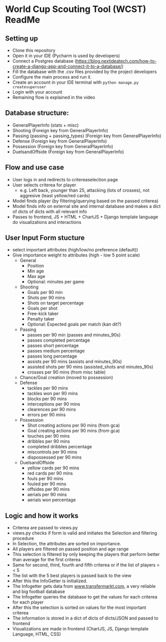 # World Cup Scouting Tool (WCST) ReadMe

## Setting up
- Clone this repository
- Open it in your IDE (Pycharm is used by developers)
- Connect a Postgres database (https://blog.nextideatech.com/how-to-create-a-django-app-and-connect-it-to-a-database/)
- Fill the database with the .csv files provided by the project developers
- Configure the main process and run it.
- Create an account in your IDE terminal with `python manage.py createsuperuser`
- Login with your account
- Remaining flow is explained in the video


## Database structure:
- GeneralPlayerInfo (stats + misc)
- Shooting (Foreign key from GeneralPlayerInfo)
- Passing (passing + passing_types) (Foreign key from GeneralPlayerInfo)
- Defense (Foreign key from GeneralPlayerInfo)
- Possession (Foreign key from GeneralPlayerInfo)
- DuelsandOffside (Foreign key from GeneralPlayerInfo)

## Flow and use case
- User logs in and redirects to critereaselection page
- User selects criterea for player
  - e.g. Left back, younger than 25, attacking (lots of crosses), not aggresive (least yellow/red cards)
- Model finds player (by filtering/querying based on the passed criterea)
- Model finds info on external site and internal database and makes a dict of dicts of dicts with all relevant info
- Passes to frontend, JS + HTML + ChartJS + Django template language do visualizations and interactions


## User Input Form stucture
- select important attributes (high/low/no preference (default))
- Give importance weight to attributes (high - low 5 point scale)
  - General
    - Position 
    - Min age
    - Max age
    - Optional: minutes per game
  - Shooting
    - Goals per 90 min
    - Shots per 90 mins
    - Shots on target percentage
    - Goals per shot
    - Free-kick taker
    - Penalty taker
    - Optional: Expected goals per match (kan dit?)
  - Passing
    - passes per 90 min (passes and minutes_90s)
    - passes completed percentage
    - passes short percentage
    - passes medium percentage
    - passes long percentage
    - assists per 90 mins (assists and minutes_90s)
    - assisted shots per 90 mins (assisted_shots and minutes_90s)
    - crosses per 90 mins (from misc table)
  - Chance/Goal creation (moved to possession)
  - Defense
      - tackles per 90 mins
      - tackles won per 90 mins
      - blocks per 90 mins
      - interceptions per 90 mins
      - clearences per 90 mins
      - errors per 90 mins
  - Possession
      - Shot creating actions per 90 mins (from gca)
      - Goal creating actions per 90 mins (from gca)
      - touches per 90 mins
      - dribbles per 90 mins
      - completed dribbles percentage
      - miscontrols per 90 mins
      - dispossessed per 90 mins
  - DuelsandOffside
      - yellow cards per 90 mins
      - red cards per 90 mins
      - fouls per 90 mins
      - fouled per 90 mins
      - offsides per 90 mins
      - aerials per 90 mins
      - aerials won percentage


## Logic and how it works
- Criterea are passed to views.py
- views.py checks if form is valid and initiates the Selection and filtering procedure
- In Selection, the attributes are sorted on importance. 
- All players are filtered on passed position and age range
- This selection is filtered by only keeping the players that perform better than average for the first criterea
- Same for second, third, fourth and fifth criterea or if the list of players =< 5
- The list with the 5 best players is passed back to the view
- After this the InfoGetter is initialized.
- The Infogetter gets data from www.transfermarkt.com, a very reliable and big football database
- The Infogetter queries the database to get the values for each criterea for each player
- After this the selection is sorted on values for the most important criterea
- The information is stored in a dict of dicts of dicts/JSON and passed to frontend
- Visualizations are made in frontend (ChartJS, JS, Django template Language, HTML, CSS)
